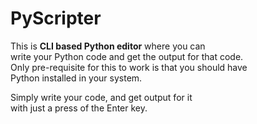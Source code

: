 # PyScripter

This is <strong>CLI based Python editor</strong> where you can<br> write your Python code and get the output for that code.<br> Only pre-requisite for this to work is that you should have <br>Python installed in your system.

Simply write your code, and get output for it<br> with just a press of the Enter key. 
